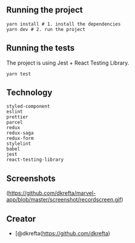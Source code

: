## Running the project

```
yarn install # 1. install the dependencies
yarn dev # 2. run the project
```

## Running the tests

The project is using Jest + React Testing Library.

```
yarn test
```
## Technology

```
styled-component
eslint
prettier
parcel
redux
redux-saga
redux-form
stylelint
babel
jest
react-testing-library
```

## Screenshots

(https://github.com/dkrefta/marvel-app/blob/master/screenshot/recordscreen.gif)



## Creator

* [@dkrefta(https://github.com/dkrefta)